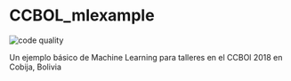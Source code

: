 # CCBOL_mlexample


![code quality](https://www.code-inspector.com/project/22548/score/svg)



Un ejemplo básico de Machine Learning para talleres en el CCBOl 2018 en Cobija, Bolivia
